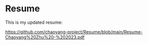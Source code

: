 # Resume

This is my updated resume:

https://github.com/chaoyang-project/Resume/blob/main/Resume-Chaoyang%20Zhu%20-%202023.pdf
